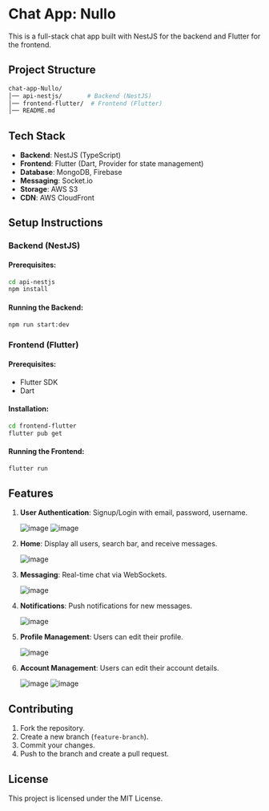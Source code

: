 # Chat App: Nullo
This is a full-stack chat app built with NestJS for the backend and Flutter for the frontend.

## Project Structure
```sh
chat-app-Nullo/
│── api-nestjs/       # Backend (NestJS)
│── frontend-flutter/  # Frontend (Flutter)
│── README.md
```

## Tech Stack
- **Backend**: NestJS (TypeScript)
- **Frontend**: Flutter (Dart, Provider for state management)
- **Database**: MongoDB, Firebase
- **Messaging**: Socket.io
- **Storage**: AWS S3
- **CDN**: AWS CloudFront
  
## Setup Instructions

### **Backend (NestJS)**
#### Prerequisites:
```sh
cd api-nestjs
npm install
```
#### Running the Backend:
```sh
npm run start:dev
```

### **Frontend (Flutter)**
#### Prerequisites:
- Flutter SDK
- Dart

#### Installation:
```sh
cd frontend-flutter
flutter pub get
```
#### Running the Frontend:
```sh
flutter run
```

## Features
1. **User Authentication**: Signup/Login with email, password, username.
   
   ![image](https://github.com/user-attachments/assets/af8c77ab-1324-47aa-a376-3f8d5e443c9e)
   ![image](https://github.com/user-attachments/assets/9ca8ceee-a625-410f-b3c8-225ae12e5c55)

2. **Home**: Display all users, search bar, and receive messages.
   
   ![image](https://github.com/user-attachments/assets/4ebd3ddb-34db-40b8-934b-d0a61716837f)

3. **Messaging**: Real-time chat via WebSockets.
   
   ![image](https://github.com/user-attachments/assets/ea90fcc6-acc5-4f9e-940f-1b4fe0ee921b)

4. **Notifications**: Push notifications for new messages.
   
   ![image](https://github.com/user-attachments/assets/adfe55e1-3148-4e6a-acb9-b6249a5be6df)

5. **Profile Management**: Users can edit their profile.
   
   ![image](https://github.com/user-attachments/assets/8607eb95-a013-4d33-a2d7-8cd154910e46)

6. **Account Management**: Users can edit their account details.
   
   ![image](https://github.com/user-attachments/assets/57c90fcf-b8f2-429e-bf42-ae6573267dac)
   ![image](https://github.com/user-attachments/assets/5a426c5d-df9a-4b17-8130-a959352fb64c)

## Contributing
1. Fork the repository.
2. Create a new branch (`feature-branch`).
3. Commit your changes.
4. Push to the branch and create a pull request.

## License
This project is licensed under the MIT License.


